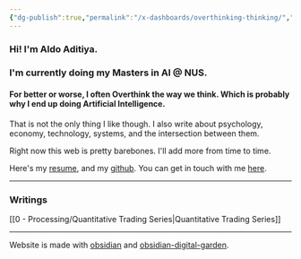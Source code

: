 ```yaml
---
{"dg-publish":true,"permalink":"/x-dashboards/overthinking-thinking/","tags":"gardenEntry"}
---
```



### Hi! I'm Aldo Aditiya. 
### I'm currently doing my Masters in AI @ NUS.

#### For better or worse, I often Overthink the way we think. Which is probably why I end up doing Artificial Intelligence.

That is not the only thing I like though. I also write about psychology, economy, technology, systems, and the intersection between them.

Right now this web is pretty barebones. I'll add more from time to time.

Here's my [resume](https://drive.google.com/file/d/1CdubeNdTIjO71Y0BD3ptBRgApyEQD6_Q/view?usp=share_link), and my [github](https://github.com/Aldo-Aditiya/).
You can get in touch with me [here](https://www.linkedin.com/in/aldo-aditiya/).

---
### Writings

[[0 - Processing/Quantitative Trading Series\|Quantitative Trading Series]]

---
Website is made with [obsidian](https://obsidian.md/) and [obsidian-digital-garden](https://github.com/oleeskild/obsidian-digital-garden).